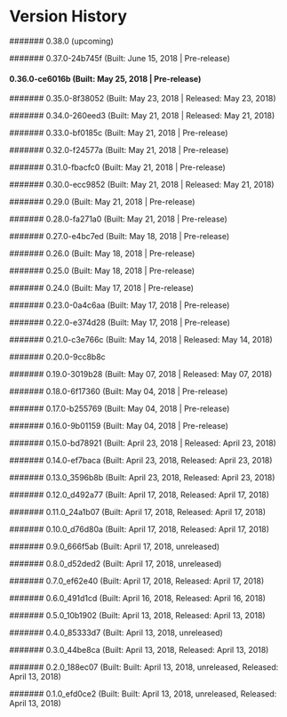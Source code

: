 # Version History


####### 0.38.0 (upcoming)

####### 0.37.0-24b745f (Built: June 15, 2018 | Pre-release)

#### 0.36.0-ce6016b (Built: May 25, 2018 | Pre-release)

####### 0.35.0-8f38052 (Built: May 23, 2018 | Released: May 23, 2018)

####### 0.34.0-260eed3 (Built: May 21, 2018 | Released: May 21, 2018)

####### 0.33.0-bf0185c (Built: May 21, 2018 | Pre-release)

####### 0.32.0-f24577a (Built: May 21, 2018 | Pre-release)

####### 0.31.0-fbacfc0 (Built: May 21, 2018 | Pre-release)

####### 0.30.0-ecc9852 (Built: May 21, 2018 | Released: May 21, 2018)

####### 0.29.0 (Built: May 21, 2018 | Pre-release)

####### 0.28.0-fa271a0 (Built: May 21, 2018 | Pre-release)

####### 0.27.0-e4bc7ed (Built: May 18, 2018 | Pre-release)

####### 0.26.0 (Built: May 18, 2018 | Pre-release)

####### 0.25.0 (Built: May 18, 2018 | Pre-release)

####### 0.24.0 (Built: May 17, 2018 | Pre-release)

####### 0.23.0-0a4c6aa (Built: May 17, 2018 | Pre-release)

####### 0.22.0-e374d28 (Built: May 17, 2018 | Pre-release)

####### 0.21.0-c3e766c (Built: May 14, 2018 | Released: May 14, 2018)

####### 0.20.0-9cc8b8c

####### 0.19.0-3019b28 (Built: May 07, 2018 | Released: May 07, 2018)

####### 0.18.0-6f17360 (Built: May 04, 2018 | Pre-release)

####### 0.17.0-b255769 (Built: May 04, 2018 | Pre-release)

####### 0.16.0-9b01159 (Built: May 04, 2018 | Pre-release)

####### 0.15.0-bd78921 (Built: April 23, 2018 | Released: April 23, 2018)

####### 0.14.0-ef7baca (Built: April 23, 2018, Released: April 23, 2018)

####### 0.13.0_3596b8b (Built: April 23, 2018, Released: April 23, 2018)

####### 0.12.0_d492a77 (Built: April 17, 2018, Released: April 17, 2018)

####### 0.11.0_24a1b07 (Built: April 17, 2018, Released: April 17, 2018)

####### 0.10.0_d76d80a (Built: April 17, 2018, Released: April 17, 2018)

####### 0.9.0_666f5ab (Built: April 17, 2018, unreleased)

####### 0.8.0_d52ded2 (Built: April 17, 2018, unreleased)

####### 0.7.0_ef62e40 (Built: April 17, 2018, Released: April 17, 2018)

####### 0.6.0_491d1cd (Built: April 16, 2018, Released: April 16, 2018)

####### 0.5.0_10b1902 (Built: April 13, 2018, Released: April 13, 2018)

####### 0.4.0_85333d7 (Built: April 13, 2018, unreleased)

####### 0.3.0_44be8ca (Built: April 13, 2018, Released: April 13, 2018)

####### 0.2.0_188ec07 (Built: Built: April 13, 2018, unreleased, Released: April 13, 2018)

####### 0.1.0_efd0ce2 (Built: Built: April 13, 2018, unreleased, Released: April 13, 2018)